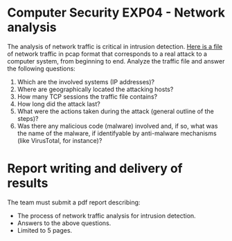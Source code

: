# Computer Security EXP04 - Network analysis
The analysis of network traffic is critical in intrusion detection. [Here is a file](https://github.com/Frequel/Cyber-Security-Unicamp-SEGC2020s2/blob/main/PracticalExperiment/Experiment_04/Material/traffic1.pcap) of network traffic in pcap format that corresponds to a real attack to a computer system, from beginning to end. Analyze the traffic file and answer the following questions:
1. Which are the involved systems (IP addresses)?
2. Where are geographically located the attacking hosts?
3. How many TCP sessions the traffic file contains?
4. How long did the attack last?
5. What were the actions taken during the attack (general outline of the steps)?
6. Was there any malicious code (malware) involved and, if so, what was the name of the malware, if identifyable by anti-malware mechanisms (like VirusTotal, for instance)?

# Report writing and delivery of results
The team must submit a pdf report describing:
- The process of network traffic analysis for intrusion detection.
- Answers to the above questions.
- Limited to 5 pages.

